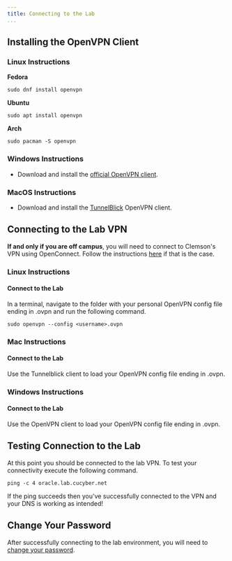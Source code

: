 ```yaml
---
title: Connecting to the Lab
...
```


## Installing the OpenVPN Client


### Linux Instructions

**Fedora**

```
sudo dnf install openvpn
```

**Ubuntu**

```
sudo apt install openvpn
```

**Arch**

```
sudo pacman -S openvpn
```


### Windows Instructions

* Download and install the [official OpenVPN client](https://openvpn.net/index.php/open-source/downloads.html).


### MacOS Instructions

* Download and install the [TunnelBlick](https://tunnelblick.net/) OpenVPN client.


## Connecting to the Lab VPN

**If and only if you are off campus**, you will need to connect to Clemson's VPN using OpenConnect. Follow the instructions [here](lab/connecting-clemson) if that is the case.


### Linux Instructions

#### Connect to the Lab

In a terminal, navigate to the folder with your personal OpenVPN config file ending in .ovpn and run the following command.

```
sudo openvpn --config <username>.ovpn
```


### Mac Instructions

#### Connect to the Lab

Use the Tunnelblick client to load your OpenVPN config file ending in .ovpn.


### Windows Instructions

#### Connect to the Lab

Use the OpenVPN client to load your OpenVPN config file ending in .ovpn.


## Testing Connection to the Lab

At this point you should be connected to the lab VPN. To test your connectivity execute the following command.

```
ping -c 4 oracle.lab.cucyber.net
```

If the ping succeeds then you've successfully connected to the VPN and your DNS is working as intended!


## Change Your Password

After successfully connecting to the lab environment, you will need to [change your password](lab/changing-password).
